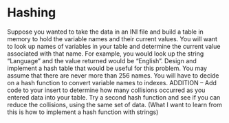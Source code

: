 # Hashing
Suppose you wanted to take the data in an INI file and build a table in memory to hold the variable names and their current values.  You will want to look up names of variables  in your table and determine the current value associated with that name.  For example, you would look up the string “Language” and the value returned would be “English”. Design and implement a hash table that would be useful for this problem.  You may assume that there are never more than 256 names.  You will have to decide on a hash function to convert variable names to indexes. ADDITION – Add code to your insert to determine how many collisions occurred as you entered data into your table.   Try a second hash function and see if you can reduce the collisions, using the same set of data. 
 (What I want to learn from this is how to implement a hash function with strings)









